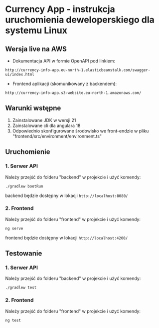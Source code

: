 # Currency App - instrukcja uruchomienia deweloperskiego dla systemu Linux

## Wersja live na AWS

* Dokumentacja API w formie OpenAPI pod linkiem:
``` 
http://currency-info-app.eu-north-1.elasticbeanstalk.com/swagger-ui/index.html
```
* Frontend aplikacji (skomunikowany z backendem):
```
http://currency-info-app.s3-website.eu-north-1.amazonaws.com/
```

## Warunki wstępne
1. Zainstalowane JDK w wersji 21
2. Zainstalowane cli dla angulara 18
3. Odpowiednio skonfigurowane środowisko we front-endzie w pliku "frontend/src/environment/environment.ts"

## Uruchomienie
### 1. Serwer API
Należy przejść do folderu "backend" w projekcie i użyć komendy:
```
./gradlew bootRun
```
backend będzie dostępny w lokacji `http://localhost:8080/`
### 2. Frontend
Należy przejść do folderu "frontend" w projekcie i użyć komendy:
```
ng serve
```
frontend będzie dostępny w lokacji `http://localhost:4200/`

## Testowanie
### 1. Serwer API
Należy przejść do folderu "backend" w projekcie i użyć komendy:
```
./gradlew test
```
### 2. Frontend
Należy przejść do folderu "frontend" w projekcie i użyć komendy:
```
ng test
```

